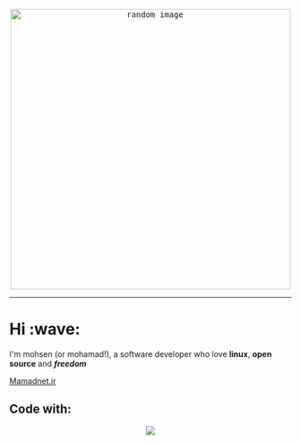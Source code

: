 <p align="center">
 <kbd>
 <img height="500" alt="random image"  src="https://random-image.familinam6754699.workers.dev">
 </kbd>

</p>

---

<h1>Hi :wave:</h1> 
<p>
 I'm mohsen (or mohamad!), a software developer who love <b>linux</b>, <b>open source</b> and <b><i> freedom </i></b>
</p>
<a href="https://mamadnet.ir" target="_blank">Mamadnet.ir</a>
<h2> Code with:</h2>

<p align="center">
    <img src="https://skillicons.dev/icons?i=python,neovim,c,git,linux,bash,docker" />
</p>

